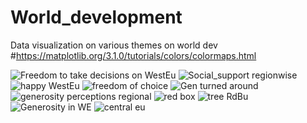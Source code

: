 # World_development
Data visualization on various themes on world dev
#https://matplotlib.org/3.1.0/tutorials/colors/colormaps.html


![Freedom to take decisions on WestEu](https://user-images.githubusercontent.com/47668423/95775814-62c27800-0cc3-11eb-8b73-1f7d229cbebb.png)
![Social_support regionwise](https://user-images.githubusercontent.com/47668423/95775823-6a821c80-0cc3-11eb-9acb-81cf8e2a4c0c.png)
![happy WestEu](https://user-images.githubusercontent.com/47668423/95775835-71109400-0cc3-11eb-9430-51e0fa85a632.png)
![freedom of choice](https://user-images.githubusercontent.com/47668423/95775840-74a41b00-0cc3-11eb-86f0-b646fe4ac5b7.png)
![Gen turned around](https://user-images.githubusercontent.com/47668423/95775844-7837a200-0cc3-11eb-8efa-503ef1e12cbf.png)
![generosity perceptions regional](https://user-images.githubusercontent.com/47668423/95775852-7e2d8300-0cc3-11eb-8b76-5b1c2620f200.png)
![red box](https://user-images.githubusercontent.com/47668423/95778892-54775a80-0cc9-11eb-9b3c-226836530399.png)
![tree RdBu](https://user-images.githubusercontent.com/47668423/95838838-8ed10e00-0d42-11eb-948c-c8fedb0ed2fc.png)
![Generosity in WE](https://user-images.githubusercontent.com/47668423/95844293-0a35be00-0d49-11eb-9c86-984a251b5eb2.png)
![central eu](https://user-images.githubusercontent.com/47668423/95844329-16ba1680-0d49-11eb-84b4-0b72b44a24a2.png)





